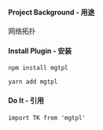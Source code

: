 #### Project Background - 用途

网络拓扑

#### Install Plugin - 安装

```
npm install mgtpl

yarn add mgtpl
```

#### Do It - 引用

```
import TK from 'mgtpl'
```
